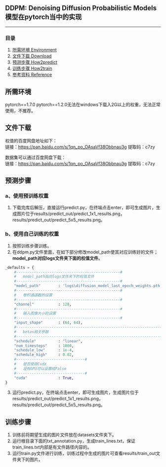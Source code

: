 ## DDPM: Denoising Diffusion Probabilistic Models模型在pytorch当中的实现
---

### 目录
1. [所需环境 Environment](#所需环境)
3. [文件下载 Download](#文件下载)
4. [预测步骤 How2predict](#预测步骤)
5. [训练步骤 How2train](#训练步骤)
6. [参考资料 Reference](#Reference)

## 所需环境
pytorch==1.7.0 
pytorch==1.2.0无法在windows下载入2G以上的权重，无法正常使用，不推荐。

## 文件下载 
权值的百度网盘地址如下：    
链接：https://pan.baidu.com/s/1qn_po_OAsaVf38Obbnau3g 提取码：c7zy  

数据集可以通过百度网盘下载：   
链接：https://pan.baidu.com/s/1qn_po_OAsaVf38Obbnau3g 提取码：c7zy  

## 预测步骤
### a、使用预训练权重
1. 下载完库后解压，直接运行predict.py，在终端点击enter，即可生成图片，生成图片位于results/predict_out/predict_1x1_results.png，results/predict_out/predict_5x5_results.png。    
### b、使用自己训练的权重 
1. 按照训练步骤训练。    
2. 在ddpm.py文件里面，在如下部分修改model_path使其对应训练好的文件；**model_path对应logs文件夹下面的权值文件**。    
```python
_defaults = {
    #-----------------------------------------------#
    #   model_path指向logs文件夹下的权值文件
    #-----------------------------------------------#
    "model_path"        : 'logs\diffusion_model_last_epoch_weights.pth',
    #-----------------------------------------------#
    #   卷积通道数的设置
    #-----------------------------------------------#
    "channel"           : 128,
    #-----------------------------------------------#
    #   输入图像大小的设置
    #-----------------------------------------------#
    "input_shape"       : (64, 64),
    #---------------------------------------------------------------------#
    #   betas相关参数
    #---------------------------------------------------------------------#
    "schedule"          : "linear",
    "num_timesteps"     : 1000,
    "schedule_low"      : 1e-4,
    "schedule_high"     : 0.02,
    #-------------------------------#
    #   是否使用Cuda
    #   没有GPU可以设置成False
    #-------------------------------#
    "cuda"              : True,
}
```
3. 运行predict.py，在终端点击enter，即可生成图片，生成图片位于results/predict_out/predict_1x1_results.png，results/predict_out/predict_5x5_results.png。    

## 训练步骤
1. 训练前将期望生成的图片文件放在datasets文件夹下。  
2. 运行根目录下面的txt_annotation.py，生成train_lines.txt，保证train_lines.txt内部是有文件路径内容的。  
3. 运行train.py文件进行训练，训练过程中生成的图片可查看results/train_out文件夹下的图片。  
